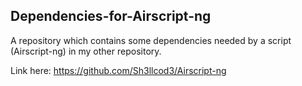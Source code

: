 ## Dependencies-for-Airscript-ng
A repository which contains some dependencies needed by a script (Airscript-ng) in my other repository.

Link here: https://github.com/Sh3llcod3/Airscript-ng
